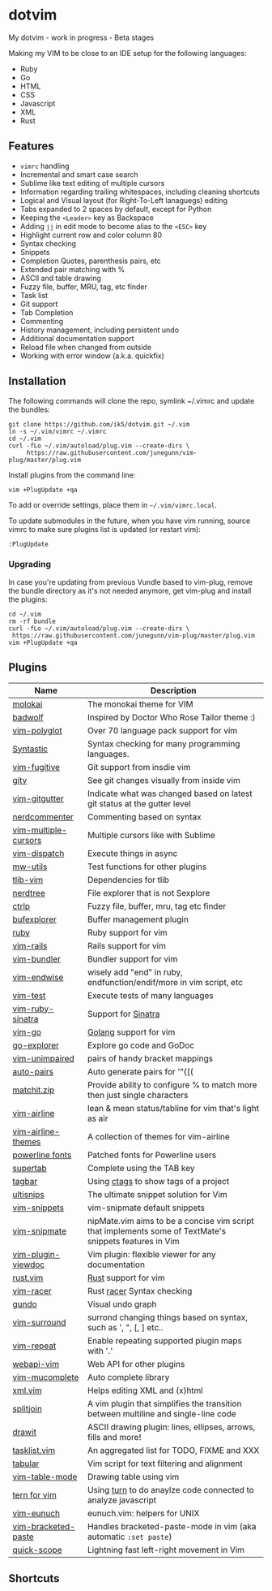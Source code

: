 # dotvim
My dotvim - work in progress - Beta stages

Making my VIM to be close to an IDE setup for the following languages:

 - Ruby
 - Go
 - HTML
 - CSS
 - Javascript
 - XML
 - Rust

## Features

 - ``vimrc`` handling
 - Incremental and smart case search
 - Sublime like text editing of multiple cursors
 - Information regarding trailing whitespaces, including cleaning shortcuts
 - Logical and Visual layout (for Right-To-Left lanaguegs) editing
 - Tabs expanded to 2 spaces by default, except for Python
 - Keeping the ``<Leader>`` key as Backspace
 - Adding ``jj`` in edit mode to become alias to the ``<ESC>`` key
 - Highlight current row and color column 80
 - Syntax checking
 - Snippets
 - Completion Quotes, parenthesis pairs, etc
 - Extended pair matching with %
 - ASCII and table drawing
 - Fuzzy file, buffer, MRU, tag, etc finder
 - Task list
 - Git support
 - Tab Completion
 - Commenting
 - History management, including persistent undo
 - Additional documentation support
 - Reload file when changed from outside
 - Working with error window (a.k.a. quickfix)

## Installation
The following commands will clone the repo, symlink ~/.vimrc and update the bundles:

```
git clone https://github.com/ik5/dotvim.git ~/.vim
ln -s ~/.vim/vimrc ~/.vimrc
cd ~/.vim
curl -fLo ~/.vim/autoload/plug.vim --create-dirs \
     https://raw.githubusercontent.com/junegunn/vim-plug/master/plug.vim
```

Install plugins from the command line:

```
vim +PlugUpdate +qa
```

To add or override settings, place them in ``~/.vim/vimrc.local``.

To update submodules in the future, when you have vim running, source vimrc to make sure plugins list is updated (or
restart vim):

```
:PlugUpdate
```

### Upgrading

In case you're updating from previous Vundle based to vim-plug, remove the bundle directory as it's not needed anymore,
get vim-plug and install the plugins:

```
cd ~/.vim
rm -rf bundle
curl -fLo ~/.vim/autoload/plug.vim --create-dirs \
 https://raw.githubusercontent.com/junegunn/vim-plug/master/plug.vim
vim +PlugUpdate +qa
```

## Plugins

| Name                                                                      | Description                                                                                             |
| ------------------------------------------------                          | -----------------------                                                                                 |
| [molokai](https://github.com/tomasr/molokai)                              | The monokai theme for VIM                                                                               |
| [badwolf](https://github.com/sjl/badwold)                                 | Inspired by Doctor Who Rose Tailor theme :)                                                             |
| [vim-polyglot](https://github.com/sheerun/vim-polyglot)                   | Over 70 language pack support for vim                                                                   |
| [Syntastic](https://github.com/scrooloose/syntastic)                      | Syntax checking for many programming languages.                                                         |
| [vim-fugitive](https://github.com/tpope/vim-fugitive)                     | Git support from insdie vim                                                                             |
| [gitv](https://github.com/gregsexton/gitv)                                | See git changes visually from inside vim                                                                |
| [vim-gitgutter](https://github.com/airblade/vim-gitgutter)                | Indicate what was changed based on latest git status at the gutter level                                |
| [nerdcommenter](https://github.com/scrooloose/nerdcommenter)              | Commenting based on syntax                                                                              |
| [vim-multiple-cursors](https://github.com/terryma/vim-multiple-cursors)   | Multiple cursors like with Sublime                                                                      |
| [vim-dispatch](https://github.com/tpope/vim-dispatch)                     | Execute things in async                                                                                 |
| [mw-utils](https://github.com/MarcWeber/vim-addon-mw-utils)               | Test functions for other plugins                                                                        |
| [tlib-vim](https://github.com/tomtom/tlib_vim)                            | Dependencies for tlib                                                                                   |
| [nerdtree](https://github.com/scrooloose/nerdtree)                        | File explorer that is not Sexplore                                                                      |
| [ctrlp](https://github.com/ctrlpvim/ctrlp.vim)                            | Fuzzy file, buffer, mru, tag etc finder                                                                 |
| [bufexplorer](https://github.com/jlanzarotta/bufexplorer)                 | Buffer management plugin                                                                                |
| [ruby](https://github.com/vim-ruby/vim-ruby)                              | Ruby support for vim                                                                                    |
| [vim-rails](https://github.com/tpope/vim-rails)                           | Rails support for vim                                                                                   |
| [vim-bundler](https://github.com/tpope/vim-bundler)                       | Bundler support for vim                                                                                 |
| [vim-endwise](https://github.com/tpope/vim-endwise)                       | wisely add "end" in ruby, endfunction/endif/more in vim script, etc                                     |
| [vim-test](https://github.com/janko-m/vim-test)                           | Execute tests of many languages                                                                         |
| [vim-ruby-sinatra](https://github.com/hallison/vim-ruby-sinatra)          | Support for [Sinatra](http://www.sinatrarb.com/)                                                        |
| [vim-go](https://github.com/fatih/vim-go)                                 | [Golang](https://golang.org/) support for vim                                                           |
| [go-explorer](https://github.com/garyburd/go-explorer)                    | Explore go code and GoDoc                                                                               |
| [vim-unimpaired](https://github.com/tpope/vim-unimpaired)                 | pairs of handy bracket mappings                                                                         |
| [auto-pairs](https://github.com/jiangmiao/auto-pairs)                     | Auto generate pairs for '"{\[(                                                                          |
| [matchit.zip](https://github.com/vim-scripts/matchit.zip)                 | Provide ability to configure % to match more then just single characters                                |
| [vim-airline](https://github.com/vim-airline/vim-airline)                 | lean & mean status/tabline for vim that's light as air                                                  |
| [vim-airline-themes](https://github.com/vim-airline/vim-airline-themes)   | A collection of themes for vim-airline                                                                  |
| [powerline fonts](https://github.com/powerline/fonts)                     | Patched fonts for Powerline users                                                                       |
| [supertab](https://github.com/ervandew/supertab)                          | Complete using the TAB key                                                                              |
| [tagbar](https://github.com/majutsushi/tagbar)                            | Using [ctags](ctags.sourceforge.net/) to show tags of a project                                         |
| [ultisnips](https://github.com/SirVer/ultisnips)                          | The ultimate snippet solution for Vim                                                                   |
| [vim-snippets](https://github.com/honza/vim-snippets)                     | vim-snipmate default snippets                                                                           |
| [vim-snipmate](https://github.com/garbas/vim-snipmate)                    | nipMate.vim aims to be a concise vim script that implements some of TextMate's snippets features in Vim |
| [vim-plugin-viewdoc](https://github.com/powerman/vim-plugin-viewdoc)      | Vim plugin: flexible viewer for any documentation                                                       |
| [rust.vim](https://github.com/rust-lang/rust.vim)                         | [Rust](https://www.rust-lang.org/) support for vim                                                      |
| [vim-racer](https://github.com/racer-rust)                                | Rust [racer](https://github.com/phildawes/racer) Syntax checking                                        |
| [gundo](https://github.com/sjl/gundo.vim)                                 | Visual undo graph                                                                                       |
| [vim-surround](https://github.com/tpope/vim-surround)                     | surrond changing things based on syntax, such as ', ", \[, ] etc..                                      |
| [vim-repeat](https://github.com/tpope/vim-repeat)                         | Enable repeating supported plugin maps with '.'                                                         |
| [webapi-vim](https://github.com/mattn/webapi-vim)                         | Web API for other plugins                                                                               |
| [vim-mucomplete](https://github.com/lifepillar/vim-mucomplete)            | Auto complete library                                                                                   |
| [xml.vim](https://github.com/othree/xml.vim)                              | Helps editing XML and (x)html                                                                           |
| [splitjoin](https://github.com/AndrewRadev/splitjoin.vim)                 | A vim plugin that simplifies the transition between multiline and single-line code                      |
| [drawit](https://github.com/vim-scripts/DrawIt)                           | ASCII drawing plugin: lines, ellipses, arrows, fills and more!                                          |
| [tasklist.vim](https://github.com/vim-scripts/TaskList.vim)               | An aggregated list for TODO, FIXME and XXX                                                              |
| [tabular](https://github.com/godlygeek/tabular)                           | Vim script for text filtering and alignment                                                             |
| [vim-table-mode](https://github.com/dhruvasagar/vim-table-mode)           | Drawing table using vim                                                                                 |
| [tern for vim](https://github.com/ternjs/tern_for_vim)                    | Using [turn](http://ternjs.net/) to do anaylze code connected to analyze javascript                     |
| [vim-eunuch](https://github.com/tpope/vim-eunuch)                         | eunuch.vim: helpers for UNIX                                                                            |
| [vim-bracketed-paste](https://github.com/ConradIrwin/vim-bracketed-paste) | Handles bracketed-paste-mode in vim (aka automatic ``:set paste``)                                      |
| [quick-scope](https://github.com/unblevable/quick-scope)                  | Lightning fast left-right movement in Vim                                                               |

## Shortcuts

